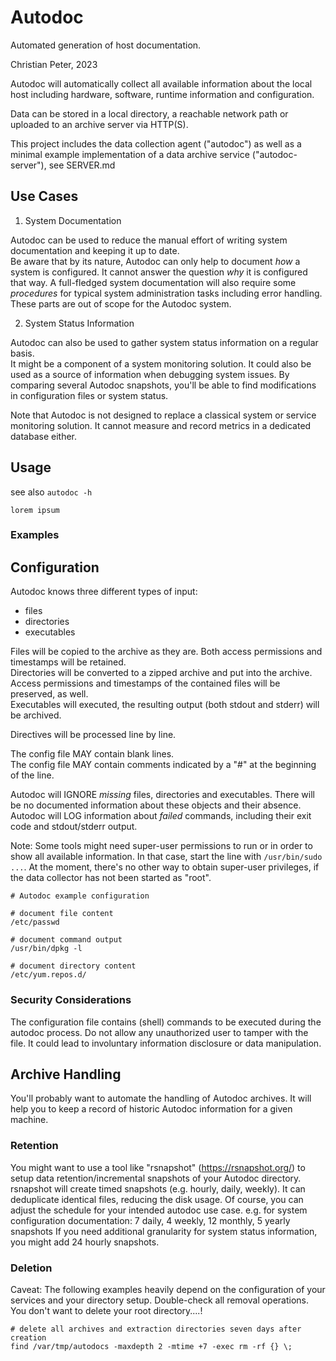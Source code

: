 # Autodoc

Automated generation of host documentation.

Christian Peter, 2023

Autodoc will automatically collect all available information about the local host including hardware, software, runtime information and configuration.

Data can be stored in a local directory, a reachable network path or uploaded to an archive server via HTTP(S).

This project includes the data collection agent ("autodoc") as well as a minimal example implementation of a data archive service ("autodoc-server"), see SERVER.md

## Use Cases

1. System Documentation

Autodoc can be used to reduce the manual effort of writing system documentation and keeping it up to date.  
Be aware that by its nature, Autodoc can only help to document *how* a system is configured. It cannot answer the question *why* it is configured that way. A full-fledged system documentation will also require some *procedures* for typical system administration tasks including error handling. These parts are out of scope for the Autodoc system.

2. System Status Information

Autodoc can also be used to gather system status information on a regular basis.  
It might be a component of a system monitoring solution. It could also be used as a source of information when debugging system issues. By comparing several Autodoc snapshots, you'll be able to find modifications in configuration files or system status.

Note that Autodoc is not designed to replace a classical system or service monitoring solution. It cannot measure and record metrics in a dedicated database either.

## Usage

see also `autodoc -h`

```
lorem ipsum
```

### Examples


## Configuration

Autodoc knows three different types of input:
* files
* directories
* executables

Files will be copied to the archive as they are. Both access permissions and timestamps will be retained.  
Directories will be converted to a zipped archive and put into the archive. Access permissions and timestamps of the contained files will be preserved, as well.  
Executables will executed, the resulting output (both stdout and stderr) will be archived.

Directives will be processed line by line.

The config file MAY contain blank lines.  
The config file MAY contain comments indicated by a "#" at the beginning of the line.

Autodoc will IGNORE *missing* files, directories and executables. There will be no documented information about these objects and their absence.
Autodoc will LOG information about *failed* commands, including their exit code and stdout/stderr output.

Note: Some tools might need super-user permissions to run or in order to show all available information. In that case, start the line with `/usr/bin/sudo ...`.
At the moment, there's no other way to obtain super-user privileges, if the data collector has not been started as "root".

```
# Autodoc example configuration

# document file content
/etc/passwd

# document command output
/usr/bin/dpkg -l

# document directory content
/etc/yum.repos.d/
```

### Security Considerations

The configuration file contains (shell) commands to be executed during the autodoc process. Do not allow any unauthorized user to tamper with the file. It could lead to involuntary information disclosure or data manipulation.

## Archive Handling

You'll probably want to automate the handling of Autodoc archives.
It will help you to keep a record of historic Autodoc information for a given machine.

### Retention

You might want to use a tool like "rsnapshot" (https://rsnapshot.org/) to setup data retention/incremental snapshots of your Autodoc directory.  
rsnapshot will create timed snapshots (e.g. hourly, daily, weekly). It can deduplicate identical files, reducing the disk usage.
Of course, you can adjust the schedule for your intended autodoc use case.
e.g. for system configuration documentation: 7 daily, 4 weekly, 12 monthly, 5 yearly
snapshots
If you need additional granularity for system status information, you might
add 24 hourly snapshots. 

### Deletion

Caveat: The following examples heavily depend on the configuration of your services and your directory setup. Double-check all removal operations. You don't want to delete your root directory....!

```
# delete all archives and extraction directories seven days after creation
find /var/tmp/autodocs -maxdepth 2 -mtime +7 -exec rm -rf {} \;
```
